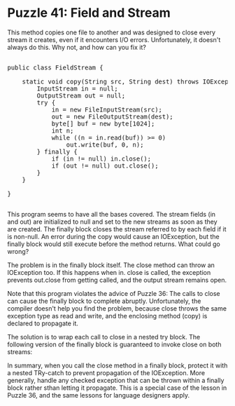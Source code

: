 # Puzzle 41: Field and Stream

This method copies one file to another and was designed to close every stream it creates, 
even if it encounters I/O errors. Unfortunately, it doesn't always do this. Why not, and how can you fix it?

<pre>

public class FieldStream {

    static void copy(String src, String dest) throws IOException {
        InputStream in = null;
        OutputStream out = null;
        try {
            in = new FileInputStream(src);
            out = new FileOutputStream(dest);
            byte[] buf = new byte[1024];
            int n;
            while ((n = in.read(buf)) >= 0)
                out.write(buf, 0, n);
        } finally {
            if (in != null) in.close();
            if (out != null) out.close();
        }
    }

}

</pre>


This program seems to have all the bases covered. The stream fields (in and out) are initialized to null and 
set to the new streams as soon as they are created. The finally block closes the stream referred to by each 
field if it is non-null. An error during the copy would cause an IOException, 
but the finally block would still execute before the method returns. What could go wrong?


The problem is in the finally block itself. The close method can throw an IOException too. If this happens when in.
close is called, the exception prevents out.close from getting called, and the output stream remains open.


Note that this program violates the advice of Puzzle 36: The calls to close can cause the finally block to 
complete abruptly. Unfortunately, the compiler doesn't help you find the problem, because close throws the 
same exception type as read and write, and the enclosing method (copy) is declared to propagate it.

The solution is to wrap each call to close in a nested try block. 
The following version of the finally block is guaranteed to invoke close on both streams:


In summary, when you call the close method in a finally block, 
protect it with a nested TRy-catch to prevent propagation of the IOException. 
More generally, handle any checked exception that can be thrown within a finally block rather 
sthan letting it propagate. This is a special case of the lesson in Puzzle 36, 
and the same lessons for language designers apply.
